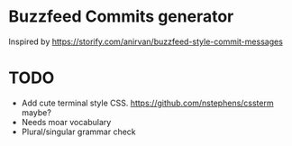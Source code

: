 # Buzzfeed Commits generator

Inspired by https://storify.com/anirvan/buzzfeed-style-commit-messages

# TODO

  * Add cute terminal style CSS. https://github.com/nstephens/cssterm maybe?
  * Needs moar vocabulary
  * Plural/singular grammar check
